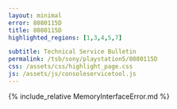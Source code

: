 ```yaml
---
layout: minimal
error: 8080115D
title: 8080115D
highlighted_regions: [1,3,4,5,7]

subtitle: Technical Service Bulletin
permalink: /tsb/sony/playstation5/8080115D
css: /assets/css/highlight_page.css
js: /assets/js/consoleservicetool.js
---
```


{% include_relative MemoryInterfaceError.md %}
